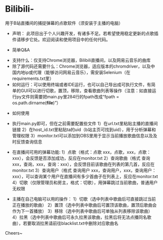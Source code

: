 # Bilibili-
用于B站直播间的捕捉弹幕的点歌软件（须安装于主播的电脑）

* 声明： 此项目出于个人兴趣开发，有诸多不足。若希望使用稳定更新的点歌插件请移步它处。欢迎阅读和使用项目中的任何代码。

* 简单Q&A
- 支持什么：仅支持Chrome浏览器，Bilibili直播间，以及网易云音乐的曲库
- 除了源代码还需要什么：Chrome浏览器，适应版本的chromdriver，以及中国内地ip或代理（能够访问网易云音乐），需安装Selenium（在requirements.txt里）
- 如何运行：可以使用终端或者IDE运行，也可以自己导出成可执行文件，有简单的GUI可以进行切歌，置顶，移除，查看歌曲列表等操作（注意：如直接运行py文件则需要把main.py里284行的fpath改成“fpath = os.path.dirname(__file__)”）


* 如何使用
- 执行main.py即可，但在之前需要配置些文件
  1）在url.txt里粘贴主播的直播间链接
  2）在host_id.txt里粘贴ta的uid（b站主页可找到uid），用于分析弹幕和管理权限
  3）monitor.txt可以添加到OBS里用于显示当前播放歌曲信息以及及时反馈查询信息
  
- 在直播间可用的弹幕功能: 1）点歌（格式：点歌 xxx，点歌，xxx，点歌：xxx），会反馈是否添加成功，反应在monitor.txt
                      2）查询歌曲（格式 查询 xxx，查询，xxx，查询：xxx），会反馈目前该歌曲在列表的第几首，反应在monitor.txt
                      3）查询用户（格式 查询用户 xxx，查询用户，xxx，查询用户：xxx），可以查询某个用户在直播间有多少首曲子在列表上，反应在monitor.txt
                      4）切歌（仅限管理员和房主，格式：切歌），用弹幕跳过当前歌曲，普通用户无权限
                 
- 主播在自己电脑可以用的操作：
                      1）切歌（选中列表中歌曲后可直接跳过当前正在播放的歌曲）
                      2）置顶（选中列表中歌曲后可置顶该歌曲，置顶后歌曲会作为下一首播放）
                      3）移除（选中列表中歌曲后可单独从列表移除该歌曲）
                      4）拉黑（选中列表中歌曲后可永久拉黑该歌曲，拉黑后将无法点播同名歌曲），若要取消拉黑请前往blacklist.txt中删除对应歌曲名
                      
                      

Cheers~
              
